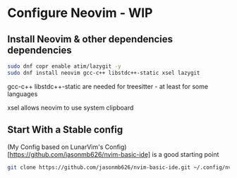 # Configure Neovim - WIP

## Install Neovim & other dependencies dependencies
```sh
sudo dnf copr enable atim/lazygit -y
sudo dnf install neovim gcc-c++ libstdc++-static xsel lazygit
```
gcc-c++ libstdc++-static are needed for treesitter - at least for some languages

xsel allows neovim to use system clipboard

## Start With a Stable config

(My Config based on LunarVim's Config)[https://github.com/jasonmb626/nvim-basic-ide] is a good starting point

```sh
git clone https://github.com/jasonmb626/nvim-basic-ide.git ~/.config/nvim
```
